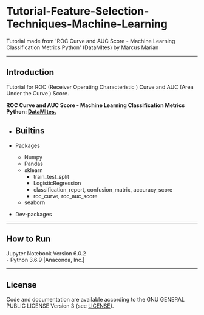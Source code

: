 # Tutorial-Feature-Selection-Techniques-Machine-Learning
Tutorial made from 'ROC Curve and AUC Score - Machine Learning Classification Metrics Python' (DataMItes) by Marcus Marian

---

## Introduction

Tutorial for ROC (Receiver Operating Characteristic ) Curve and AUC (Area Under the Curve ) Score.

**ROC Curve and AUC Score - Machine Learning Classification Metrics Python: [DataMItes.](https://www.youtube.com/watch?v=2ru56OLpBOQ&t=44s)**  


- Builtins
    -

- Packages
    - Numpy
    - Pandas
    - sklearn
        - train_test_split
        - LogisticRegression
        - classification_report, confusion_matrix, accuracy_score
        - roc_curve, roc_auc_score
    - seaborn     

- Dev-packages


---

## How to Run

Jupyter Notebook Version 6.0.2  
    - Python 3.6.9 |Anaconda, Inc.|

---

## License

Code and documentation are available according to the GNU GENERAL PUBLIC LICENSE Version 3 (see [LICENSE](https://www.gnu.org/licenses/gpl.html)).
